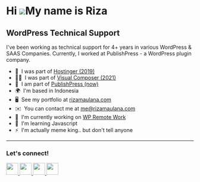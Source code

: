 Hi ![](https://user-images.githubusercontent.com/18350557/176309783-0785949b-9127-417c-8b55-ab5a4333674e.gif)My name is Riza
============================================================================================================================

WordPress Technical Support
---------------------------

I've been working as technical support for 4+ years in various WordPress & SAAS Companies. Currently, I worked at PublishPress - a WordPress plugin company.

* 🧢  I was part of [Hostinger (2019)](https://github.com/hostinger)
* 👨‍🍳  I was part of [Visual Composer (2021)](https://github.com/VisualComposer)
* 🐧  I am part of [PublishPress (now)](https://github.com/publishpress)
* 🌍  I'm based in Indonesia
* 🖥️  See my portfolio at [rizamaulana.com](http://https://rizamaulana.com/)
* ✉️  You can contact me at [me@rizamaulana.com](mailto:me@rizamaulana.com)
* 🚀  I'm currently working on [WP Remote Work](http://wpremotework.com/)
* 🧠  I'm learning Javascript
* ⚡  I'm actually meme king.. but don't tell anyone
---------------------------
### Let's connect!

                  
                  
<p align="left">
                      <a href="https://www.facebook.com/rizaardiyanto1412" target="_blank" rel="noreferrer">
                    <picture>
                    <source media="(prefers-color-scheme: dark)" srcset="https://raw.githubusercontent.com/rizaardiyanto1412/rizaardiyanto1412/80d850adfc9dacf3466be91dde1a54e552ff0e8b/images/facebook-dark.svg" />
                    <source media="(prefers-color-scheme: light)" srcset="https://raw.githubusercontent.com/rizaardiyanto1412/rizaardiyanto1412/5e7fe66a4faff599ca77ffe05f7d86eae31e7044/images/facebook-white.svg" />
                    <img src="https://raw.githubusercontent.com/rizaardiyanto1412/rizaardiyanto1412/5e7fe66a4faff599ca77ffe05f7d86eae31e7044/images/facebook-white.svg" width="32" height="32" />
                    </picture>
                    </a>
                      <a href="https://www.github.com/rizaardiyanto1412" target="_blank" rel="noreferrer">
                    <picture>
                    <source media="(prefers-color-scheme: dark)" srcset="https://raw.githubusercontent.com/danielcranney/readme-generator/main/public/icons/socials/github-dark.svg" />
                    <source media="(prefers-color-scheme: light)" srcset="https://raw.githubusercontent.com/danielcranney/readme-generator/main/public/icons/socials/github.svg" />
                    <img src="https://raw.githubusercontent.com/danielcranney/readme-generator/main/public/icons/socials/github.svg" width="32" height="32" />
                    </picture>
                    </a>
                      <a href="https://www.linkedin.com/in/rizaardiyanto" target="_blank" rel="noreferrer">
                    <picture>
                    <source media="(prefers-color-scheme: dark)" srcset="https://raw.githubusercontent.com/rizaardiyanto1412/rizaardiyanto1412/80d850adfc9dacf3466be91dde1a54e552ff0e8b/images/linkedin-dark.svg" />
                    <source media="(prefers-color-scheme: light)" srcset="https://raw.githubusercontent.com/rizaardiyanto1412/rizaardiyanto1412/5e7fe66a4faff599ca77ffe05f7d86eae31e7044/images/linkedin-white.svg" />
                    <img src="https://raw.githubusercontent.com/rizaardiyanto1412/rizaardiyanto1412/5e7fe66a4faff599ca77ffe05f7d86eae31e7044/images/linkedin-white.svg" width="32" height="32" />
                    </picture>
                    </a>
                      <a href="https://www.x.com/rizaardiyanto" target="_blank" rel="noreferrer">
                    <picture>
                    <source media="(prefers-color-scheme: dark)" srcset="https://raw.githubusercontent.com/danielcranney/readme-generator/main/public/icons/socials/twitter-dark.svg" />
                    <source media="(prefers-color-scheme: light)" srcset="https://raw.githubusercontent.com/danielcranney/readme-generator/main/public/icons/socials/twitter.svg" />
                    <img src="https://raw.githubusercontent.com/danielcranney/readme-generator/main/public/icons/socials/twitter.svg" width="32" height="32" />
                    </picture>
                    </a></p>
